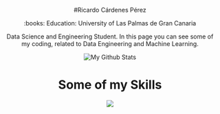 <p align="center">#Ricardo Cárdenes Pérez</p>

<p align="center">
:books: Education: University of Las Palmas de Gran Canaria
</p>


<p align="center">
Data Science and Engineering Student. In this page you can see some of my coding, related to Data Engineering and Machine Learning.
</p>

<p align="center">
<img src="https://github-readme-stats.vercel.app/api?username=ricardocardn&show_icons=true&count_private=false&theme=dark" alt="My Github Stats">
</p>


<h1 align="center">Some of my Skills</h1>
<p align="center">
<img src="https://skills.thijs.gg/icons?i=docker,java,python,r,c,linux,git&theme=dark"></p>
